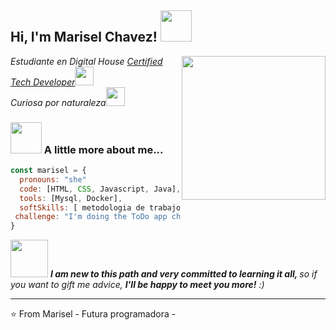 <h2> Hi, I'm Marisel Chavez! <img src="https://media.giphy.com/media/mGcNjsfWAjY5AEZNw6/giphy.gif" width="50"></h2>
<img align='right' src="https://media.giphy.com/media/ieyl9zmCjO4b4t6qoY/giphy.gif" width="230">
<p><em>Estudiante en Digital House <a href="https://www.digitalhouse.com/ar">Certified Tech Developer</a><img src="https://media.giphy.com/media/fYSnHlufseco8Fh93Z/giphy.gif" width="30"></br>Curiosa por naturaleza<img src="https://media.giphy.com/media/WUlplcMpOCEmTGBtBW/giphy.gif" width="30"> 
</em></p>




### <img src="https://media.giphy.com/media/VgCDAzcKvsR6OM0uWg/giphy.gif" width="50"> A little more about me...  

```javascript
const marisel = {
  pronouns: "she" 
  code: [HTML, CSS, Javascript, Java],
  tools: [Mysql, Docker],
  softSkills: [ metodologia de trabajo, Learning Agility, Desing Thinking, Comunicacion efectiva ]
 challenge: "I'm doing the ToDo app challenge turning over everything I've learned."
}
```

<img src="https://media.giphy.com/media/LnQjpWaON8nhr21vNW/giphy.gif" width="60"> <em><b>I am new to this path and very committed to learning it all, </b> so if you want to gift me advice, <b> I'll be happy to meet you more!</b> :)</em>

---

⭐️ From Marisel - Futura programadora -


